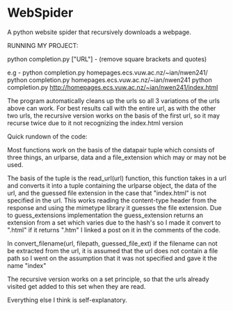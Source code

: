 # WebSpider
A python website spider that recursively downloads a webpage.

RUNNING MY PROJECT:

python completion.py ["URL"] - (remove square brackets and quotes)

e.g - 
python completion.py homepages.ecs.vuw.ac.nz/~ian/nwen241/
python completion.py homepages.ecs.vuw.ac.nz/~ian/nwen241
python completion.py http://homepages.ecs.vuw.ac.nz/~ian/nwen241/index.html

The program automatically cleans up the urls so all 3 variations
of the urls above can work. For best results call with the entire url,
as with the other two urls, the recursive version works on the basis 
of the first url, so it may recurse twice due to it not 
recognizing the index.html version

Quick rundown of the code:

Most functions work on the basis of the datapair tuple
which consists of three things, an urlparse, data and a file_extension which
may or may not be used.

The basis of the tuple is the read_url(url) function, this function takes in a url and converts it into a tuple
containing the urlparse object, the data of the url, and the guessed file
extension in the case that "index.html" is not specified in the url. This
works reading the content-type header from the response and using the mimetype
library it guesses the file extension. Due to guess_extensions implementation
the guess_extension returns an extension from a set which varies due to the hash's
so I made it convert to ".html" if it returns ".htm" I linked a post on it
in the comments of the code.

In convert_filename(url, filepath, guessed_file_ext) if the filename
can not be extracted from the url, it is assumed that the url does not contain
a file path so I went on the assumption that it was not specified and gave
it the name "index"

The recursive version works on a set principle, so that the urls already visited get added
to this set when they are read.

Everything else I think is self-explanatory.
